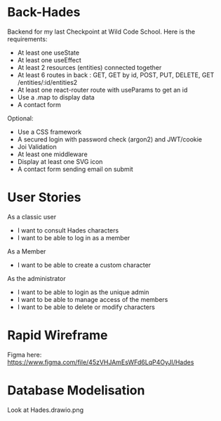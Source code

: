 # Back-Hades

Backend for my last Checkpoint at Wild Code School.
Here is the requirements:

- At least one useState
- At least one useEffect
- At least 2 resources (entities) connected together
- At least 6 routes in back : GET, GET by id, POST, PUT, DELETE, GET /entities/:id/entities2
- At least one react-router route with useParams to get an id
- Use a .map to display data
- A contact form

Optional:

- Use a CSS framework
- A secured login with password check (argon2) and JWT/cookie
- Joi Validation
- At least one middleware
- Display at least one SVG icon
- A contact form sending email on submit

# User Stories

As a classic user

- I want to consult Hades characters
- I want to be able to log in as a member

As a Member

- I want to be able to create a custom character

As the administrator

- I want to be able to login as the unique admin
- I want to be able to manage access of the members
- I want to be able to delete or modify characters

# Rapid Wireframe

Figma here: https://www.figma.com/file/45zVHJAmEsWFd6LqP4OyJI/Hades

# Database Modelisation

Look at Hades.drawio.png

